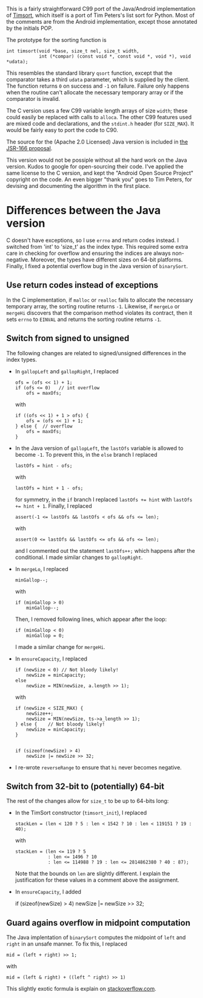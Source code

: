This is a fairly straightforward C99 port of the Java/Android
implementation of [Timsort](http://en.wikipedia.org/wiki/Timsort), which
itself is a port of Tim Peters's list sort for Python.  Most of the
comments are from the Android implementation, except those annotated
by the initials POP.

The prototype for the sorting function is

    int timsort(void *base, size_t nel, size_t width,
                int (*compar) (const void *, const void *, void *), void *udata);

This resembles the standard library `qsort` function, except that the
comparator takes a third `udata` parameter, which is supplied by the
client.  The function returns `0` on success and `-1` on failure.  Failure
only happens when the routine can't allocate the necessary temporary array or
if the comparator is invalid.

The C version uses a few C99 variable length arrays of size `width`; these
could easily be replaced with calls to `alloca`.  The other C99 features
used are mixed code and declarations, and the `stdint.h` header
(for `SIZE_MAX`).  It would be fairly easy to port the code to C90.

The source for the (Apache 2.0 Licensed) Java version is included in
[the JSR-166 proposal](http://gee.cs.oswego.edu/cgi-bin/viewcvs.cgi/jsr166/src/main/java/util/TimSort.java?view=co).

This version would not be possiple without all the hard work on the Java
version.  Kudos to google for open-sourcing their code.  I've applied the
same license to the C version, and kept the "Android Open Source Project"
copyright on the code.  An even bigger "thank you" goes to Tim Peters,
for devising and documenting the algorithm in the first place.


Differences between the Java version
====================================

C doesn't have exceptions, so I use `errno` and return codes instead.
I switched from 'int' to 'size_t' as the index type.  This required
some extra care in checking for overflow and ensuring the indices
are always non-negative.  Moreover, the types have different sizes
on 64-bit platforms.  Finally, I fixed a potential overflow bug in the
Java version of `binarySort`.


Use return codes instead of exceptions
--------------------------------------

In the C implementation, if `malloc` or `realloc` fails to allocate the
necessary temporary array, the sorting routine returns `-1`.
Likewise, if `mergeLo` or `mergeHi` discovers that the comparison
method violates its contract, then it sets `errno` to `EINVAL` and
returns the sorting routine returns `-1`.



Switch from signed to unsigned
------------------------------

The following changes are related to signed/unsigned differences in
the index types.

-   In `gallopLeft` and `gallopRight`, I replaced

        ofs = (ofs << 1) + 1;
        if (ofs <= 0)   // int overflow
            ofs = maxOfs;

    with

        if ((ofs << 1) + 1 > ofs) {
            ofs = (ofs << 1) + 1;
        } else {  // overflow
            ofs = maxOfs;
        }

-   In the Java version of `gallopLeft`, the `lastOfs` variable is
    allowed to become `-1`.  To prevent this, in the `else` branch
    I replaced

        lastOfs = hint - ofs;

    with

        lastOfs = hint + 1 - ofs;

    for symmetry, in the `if` branch I replaced `lastOfs += hint` with
    `lastOfs += hint + 1`.  Finally, I replaced
    
        assert(-1 <= lastOfs && lastOfs < ofs && ofs <= len);

    with

        assert(0 <= lastOfs && lastOfs <= ofs && ofs <= len);

    and I commented out the statement `lastOfs++;` which happens after
    the conditional.  I made similar changes to `gallopRight`.

-   In `mergeLo`, I replaced

        minGallop--;

    with

        if (minGallop > 0)
            minGallop--;

    Then, I removed following lines, which appear after the loop:

        if (minGallop < 0)
            minGallop = 0;

    I made a similar change for `mergeHi`.

-   In `ensureCapacity`, I replaced

        if (newSize < 0) // Not bloody likely!
            newSize = minCapacity;
        else
            newSize = MIN(newSize, a.length >> 1);

    with

        if (newSize < SIZE_MAX) {
            newSize++;
            newSize = MIN(newSize, ts->a_length >> 1);
        } else {	// Not bloody likely!
            newSize = minCapacity;
        }


        if (sizeof(newSize) > 4)
            newSize |= newSize >> 32;

-   I re-wrote `reverseRange` to ensure that `hi` never becomes negative.

Switch from 32-bit to (potentially) 64-bit
------------------------------------------

The rest of the changes allow for `size_t` to be up to 64-bits long:

-   In the TimSort constructor (`timsort_init`), I replaced

        stackLen = (len < 120 ? 5 : len < 1542 ? 10 : len < 119151 ? 19 : 40);

    with

        stackLen = (len <= 119 ? 5
		            : len <= 1496 ? 10
        		    : len <= 114988 ? 19 : len <= 2814862380 ? 40 : 87);

     Note that the bounds on `len` are slightly different.  I explain the
     justification for these values in a comment above the assignment.

-    In `ensureCapacity`, I added

        if (sizeof(newSize) > 4)
            newSize |= newSize >> 32;


Guard agains overflow in midpoint computation
---------------------------------------------

The Java implentation of `binarySort` computes the midpoint of `left` and
`right` in an unsafe manner.  To fix this, I replaced

    mid = (left + right) >> 1;

with

    mid = (left & right) + ((left ^ right) >> 1)

This slightly exotic formula is explain on [stackoverflow.com](http://stackoverflow.com/questions/4844165/safe-integer-middle-value-formula).
